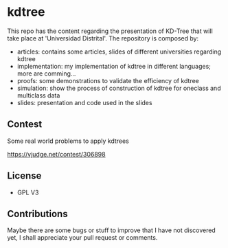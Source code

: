 # kdtree

This repo has the content regarding the presentation of KD-Tree that will take place at 'Universidad Distrital'. The repository is composed by:
 - articles: contains some articles, slides of different universities regarding kdtree
 - implementation: my implementation of kdtree in different languages; more are comming...
 - proofs: some demonstrations to validate the efficiency of kdtree
 - simulation: show the process of construction of kdtree for oneclass and multiclass data
 - slides: presentation and code used in the slides

## Contest
Some real world problems to apply kdtrees

https://vjudge.net/contest/306898

## License
 - GPL V3

## Contributions

Maybe there are some bugs or stuff to improve that I have not discovered yet, I shall  appreciate your pull request or comments.
